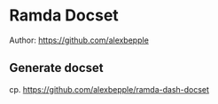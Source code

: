 Ramda Docset
=======================

Author: <https://github.com/alexbepple>


## Generate docset 

cp. <https://github.com/alexbepple/ramda-dash-docset>

